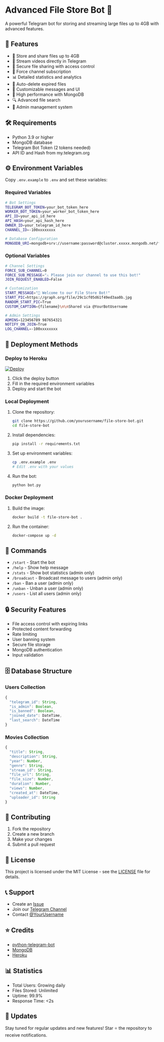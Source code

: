 # Advanced File Store Bot 🚀

A powerful Telegram bot for storing and streaming large files up to 4GB with advanced features.

## 🌟 Features

- 📁 Store and share files up to 4GB
- 🎥 Stream videos directly in Telegram
- 🔐 Secure file sharing with access control
- 🎯 Force channel subscription
- 📊 Detailed statistics and analytics
- 🔄 Auto-delete expired files
- 🎨 Customizable messages and UI
- 🚀 High performance with MongoDB
- 🔍 Advanced file search
- 👥 Admin management system

## 🛠️ Requirements

- Python 3.9 or higher
- MongoDB database
- Telegram Bot Token (2 tokens needed)
- API ID and Hash from my.telegram.org

## ⚙️ Environment Variables

Copy `.env.example` to `.env` and set these variables:

### Required Variables

```bash
# Bot Settings
TELEGRAM_BOT_TOKEN=your_bot_token_here
WORKER_BOT_TOKEN=your_worker_bot_token_here
API_ID=your_api_id_here
API_HASH=your_api_hash_here
OWNER_ID=your_telegram_id_here
CHANNEL_ID=-100xxxxxxxx

# Database Configuration
MONGODB_URI=mongodb+srv://username:password@cluster.xxxxx.mongodb.net/filestore
```

### Optional Variables

```bash
# Channel Settings
FORCE_SUB_CHANNEL=0
FORCE_SUB_MESSAGE="⚠️ Please join our channel to use this bot!"
JOIN_REQUEST_ENABLED=False

# Customization
START_MESSAGE="👋 Welcome to our File Store Bot!"
START_PIC=https://graph.org/file/29c1cf05d61f49ed3aa0b.jpg
RANDOM_START_PIC=True
CUSTOM_CAPTION={filename}\n\nShared via @YourBotUsername

# Admin Settings
ADMINS=123456789 987654321
NOTIFY_ON_JOIN=True
LOG_CHANNEL=-100xxxxxxxx
```

## 🚀 Deployment Methods

### Deploy to Heroku

[![Deploy](https://www.herokucdn.com/deploy/button.svg)](https://heroku.com/deploy)

1. Click the deploy button
2. Fill in the required environment variables
3. Deploy and start the bot

### Local Deployment

1. Clone the repository:
   ```bash
   git clone https://github.com/yourusername/file-store-bot.git
   cd file-store-bot
   ```

2. Install dependencies:
   ```bash
   pip install -r requirements.txt
   ```

3. Set up environment variables:
   ```bash
   cp .env.example .env
   # Edit .env with your values
   ```

4. Run the bot:
   ```bash
   python bot.py
   ```

### Docker Deployment

1. Build the image:
   ```bash
   docker build -t file-store-bot .
   ```

2. Run the container:
   ```bash
   docker-compose up -d
   ```

## 📝 Commands

- `/start` - Start the bot
- `/help` - Show help message
- `/stats` - Show bot statistics (admin only)
- `/broadcast` - Broadcast message to users (admin only)
- `/ban` - Ban a user (admin only)
- `/unban` - Unban a user (admin only)
- `/users` - List all users (admin only)

## 🔒 Security Features

- File access control with expiring links
- Protected content forwarding
- Rate limiting
- User banning system
- Secure file storage
- MongoDB authentication
- Input validation

## 🗄️ Database Structure

### Users Collection
```javascript
{
  "telegram_id": String,
  "is_admin": Boolean,
  "is_banned": Boolean,
  "joined_date": DateTime,
  "last_search": DateTime
}
```

### Movies Collection
```javascript
{
  "title": String,
  "description": String,
  "year": Number,
  "genre": String,
  "stream_id": String,
  "file_url": String,
  "file_size": Number,
  "duration": Number,
  "views": Number,
  "created_at": DateTime,
  "uploader_id": String
}
```

## 🤝 Contributing

1. Fork the repository
2. Create a new branch
3. Make your changes
4. Submit a pull request

## 📄 License

This project is licensed under the MIT License - see the [LICENSE](LICENSE) file for details.

## 📞 Support

- Create an [Issue](https://github.com/yourusername/file-store-bot/issues)
- Join our [Telegram Channel](https://t.me/your_channel)
- Contact [@YourUsername](https://t.me/your_username)

## ⭐ Credits

- [python-telegram-bot](https://github.com/python-telegram-bot/python-telegram-bot)
- [MongoDB](https://www.mongodb.com/)
- [Heroku](https://www.heroku.com/)

## 📊 Statistics

- Total Users: Growing daily
- Files Stored: Unlimited
- Uptime: 99.9%
- Response Time: <2s

## 🔄 Updates

Stay tuned for regular updates and new features! Star ⭐ the repository to receive notifications.